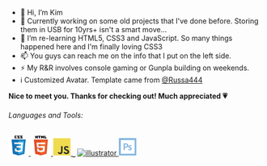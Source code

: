 - 👋 Hi, I’m Kim
- 👀 Currently working on some old projects that I've done before. Storing them in USB for 10yrs+ isn't a smart move...
- 🌱 I’m re-learning HTML5, CSS3 and JavaScript. So many things happened here and I'm finally loving CSS3
- 📫 You guys can reach me on the info that I put on the left side.
- ⚡ My R&R involves console gaming or Gunpla building on weekends. 
- ℹ️ Customized Avatar. Template came from <a href="https://picrew.me/search?q%3At=russa&s%3At=3&s=1" target="_blank">@Russa444</a>

<b>Nice to meet you. Thanks for checking out! Much appreciated 💗</b>


<h6 align="left">Languages and Tools:</h6>
<p align="left">
  <a href="https://www.w3schools.com/css/" target="_blank" rel="noreferrer"> <img src="https://raw.githubusercontent.com/devicons/devicon/master/icons/css3/css3-original-wordmark.svg" alt="css3" width="40" height="40"/> </a>
  <a href="https://www.w3.org/html/" target="_blank" rel="noreferrer"> <img src="https://raw.githubusercontent.com/devicons/devicon/master/icons/html5/html5-original-wordmark.svg" alt="html5" width="40" height="40"/> </a> 
  <a href="https://developer.mozilla.org/en-US/docs/Web/JavaScript" target="_blank" rel="noreferrer"> <img src="https://raw.githubusercontent.com/devicons/devicon/master/icons/javascript/javascript-original.svg" alt="javascript" width="35" height="35"/> </a> ⎵
  <a href="https://www.adobe.com/in/products/illustrator.html" target="_blank" rel="noreferrer"> <img src="https://www.vectorlogo.zone/logos/adobe_illustrator/adobe_illustrator-icon.svg" alt="illustrator" width="35" height="35"/> </a> 
  <a href="https://www.photoshop.com/en" target="_blank" rel="noreferrer"> <img src="https://raw.githubusercontent.com/devicons/devicon/master/icons/photoshop/photoshop-line.svg" alt="photoshop" width="35" height="35"/> </a> 
</p>

